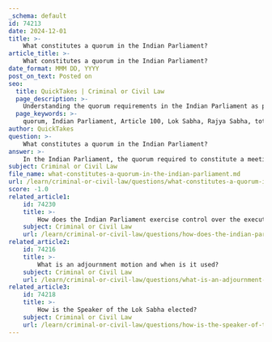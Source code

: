 ```yaml
---
_schema: default
id: 74213
date: 2024-12-01
title: >-
    What constitutes a quorum in the Indian Parliament?
article_title: >-
    What constitutes a quorum in the Indian Parliament?
date_format: MMM DD, YYYY
post_on_text: Posted on
seo:
  title: QuickTakes | Criminal or Civil Law
  page_description: >-
    Understanding the quorum requirements in the Indian Parliament as per Article 100, including the minimum number of members needed in Lok Sabha and Rajya Sabha to conduct legislative business.
  page_keywords: >-
    quorum, Indian Parliament, Article 100, Lok Sabha, Rajya Sabha, total membership, legislative process, Speaker of the Lok Sabha, Vice-President, Chairman, democratic legitimacy
author: QuickTakes
question: >-
    What constitutes a quorum in the Indian Parliament?
answer: >-
    In the Indian Parliament, the quorum required to constitute a meeting of either House is defined by Article 100 of the Indian Constitution. Specifically, the quorum is set at one-tenth of the total number of members of that House. This means that for the Lok Sabha, which has a total membership of 545, at least 55 members must be present to conduct any business. Similarly, for the Rajya Sabha, which has a total membership of 250, a minimum of 25 members must be present.\n\nIf a quorum is not met, it is the responsibility of the Speaker of the Lok Sabha or the Vice-President (who acts as the Chairman of the Rajya Sabha) to adjourn the House or suspend the meeting until a quorum is achieved. This quorum requirement is crucial as it ensures that decisions are made with adequate representation, thereby upholding the democratic legitimacy of the legislative process and preventing the influence of small groups on significant legislative matters.
subject: Criminal or Civil Law
file_name: what-constitutes-a-quorum-in-the-indian-parliament.md
url: /learn/criminal-or-civil-law/questions/what-constitutes-a-quorum-in-the-indian-parliament
score: -1.0
related_article1:
    id: 74230
    title: >-
        How does the Indian Parliament exercise control over the executive?
    subject: Criminal or Civil Law
    url: /learn/criminal-or-civil-law/questions/how-does-the-indian-parliament-exercise-control-over-the-executive
related_article2:
    id: 74216
    title: >-
        What is an adjournment motion and when is it used?
    subject: Criminal or Civil Law
    url: /learn/criminal-or-civil-law/questions/what-is-an-adjournment-motion-and-when-is-it-used
related_article3:
    id: 74218
    title: >-
        How is the Speaker of the Lok Sabha elected?
    subject: Criminal or Civil Law
    url: /learn/criminal-or-civil-law/questions/how-is-the-speaker-of-the-lok-sabha-elected
---
```


&nbsp;